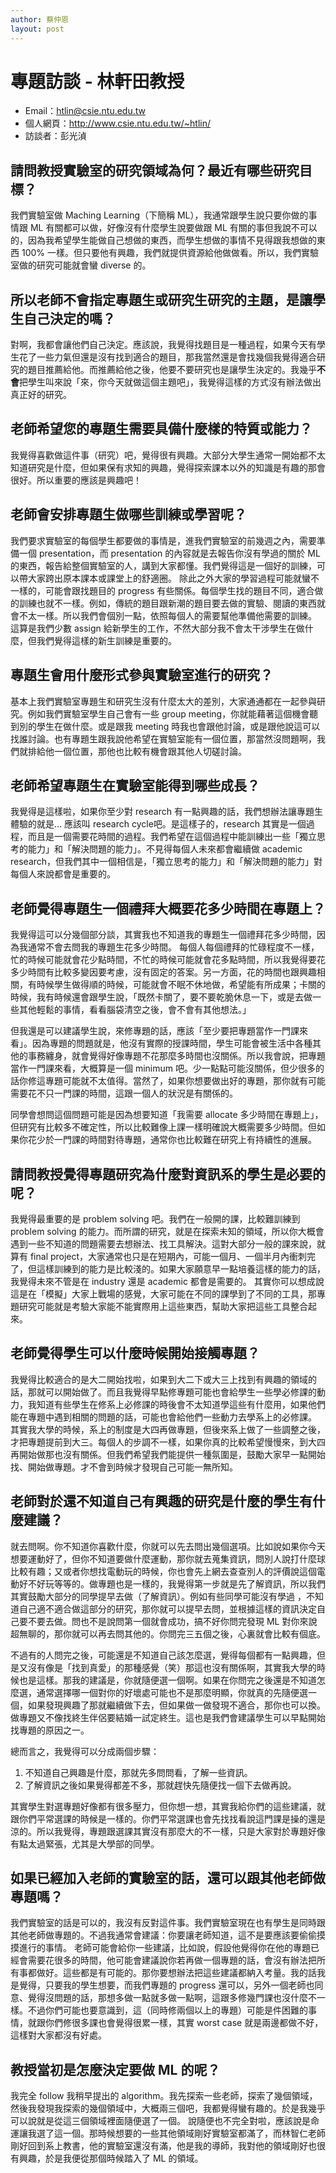 ```yaml
---
author: 蔡仲恩
layout: post
---
```


# 專題訪談 - 林軒田教授

- Email：htlin@csie.ntu.edu.tw
- 個人網頁：http://www.csie.ntu.edu.tw/~htlin/
- 訪談者：彭光湞

## 請問教授實驗室的研究領域為何？最近有哪些研究目標？
我們實驗室做 Maching Learning（下簡稱 ML），我通常跟學生說只要你做的事情跟 ML 有關都可以做，好像沒有什麼學生說要做跟 ML 有關的事但我說不可以的，因為我希望學生能做自己想做的東西，而學生想做的事情不見得跟我想做的東西 100% 一樣。但只要他有興趣，我們就提供資源給他做做看。所以，我們實驗室做的研究可能就會蠻 diverse 的。

## 所以老師不會指定專題生或研究生研究的主題，是讓學生自己決定的嗎？

對啊，我都會讓他們自己決定。應該說，我覺得找題目是一種過程，如果今天有學生花了一些力氣但還是沒有找到適合的題目，那我當然還是會找幾個我覺得適合研究的題目推薦給他。而推薦給他之後，他要不要研究也是讓學生決定的。我幾乎**不會**把學生叫來說「來，你今天就做這個主題吧」，我覺得這樣的方式沒有辦法做出真正好的研究。

## 老師希望您的專題生需要具備什麼樣的特質或能力？

我覺得喜歡做這件事（研究）吧，覺得很有興趣。大部分大學生通常一開始都不太知道研究是什麼，但如果保有求知的興趣，覺得探索課本以外的知識是有趣的那會很好。所以重要的應該是興趣吧！

## 老師會安排專題生做哪些訓練或學習呢？
我們要求實驗室的每個學生都要做的事情是，進我們實驗室的前幾週之內，需要準備一個 presentation，而 presentation 的內容就是去報告你沒有學過的關於 ML 的東西，報告給整個實驗室的人，講到大家都懂。我們覺得這是一個好的訓練，可以帶大家跨出原本課本或課堂上的舒適圈。
除此之外大家的學習過程可能就蠻不一樣的，可能會跟找題目的 progress 有些關係。每個學生找的題目不同，適合做的訓練也就不一樣。例如，傳統的題目跟新潮的題目要去做的實驗、閱讀的東西就會不太一樣。所以我們會個別一點，依照每個人的需要幫他準備他需要的訓練。
這算是我們少數 assign 給新學生的工作，不然大部分我不會太干涉學生在做什麼，但我們覺得這樣的新生訓練是重要的。

## 專題生會用什麼形式參與實驗室進行的研究？
基本上我們實驗室專題生和研究生沒有什麼太大的差別，大家通通都在一起參與研究。例如我們實驗室學生自己會有一些 group meeting，你就能藉著這個機會聽到別的學生在做什麼。或是跟我 meeting 時我也會跟他討論，或是跟他說這可以找誰討論。也有專題生跟我說他希望在實驗室能有一個位置，那當然沒問題啊，我們就排給他一個位置，那他也比較有機會跟其他人切磋討論。

## 老師希望專題生在實驗室能得到哪些成長？
我覺得是這樣啦，如果你至少對 research 有一點興趣的話，我們想辦法讓專題生體驗的就是... 應該叫 research cycle吧。是這樣子的，research 其實是一個過程，而且是一個需要花時間的過程。我們希望在這個過程中能訓練出一些「獨立思考的能力」和「解決問題的能力」。不見得每個人未來都會繼續做 academic research，但我們其中一個相信是，「獨立思考的能力」和「解決問題的能力」對每個人來說都會是重要的。

## 老師覺得專題生一個禮拜大概要花多少時間在專題上？
我覺得這可以分幾個部分談，其實我也不知道我的專題生一個禮拜花多少時間，因為我通常不會去問我的專題生花多少時間。
每個人每個禮拜的忙碌程度不一樣，忙的時候可能就會花少點時間，不忙的時候可能就會花多點時間，所以我覺得要花多少時間有比較多變因要考慮，沒有固定的答案。另一方面，花的時間也跟興趣相關，有時候學生做得順的時候，可能就會不眠不休地做，希望能有所成果；卡關的時候，我有時候還會跟學生說，「既然卡關了，要不要乾脆休息一下，或是去做一些其他輕鬆的事情，看看腦袋清空之後，會不會有其他想法。」

但我還是可以建議學生說，來修專題的話，應該「至少要把專題當作一門課來看」。因為專題的問題就是，他沒有實際的授課時間，學生可能會被生活中各種其他的事務纏身，就會覺得好像專題不花那麼多時間也沒關係。所以我會說，把專題當作一門課來看，大概算是一個 minimum 吧。少一點點可能沒關係，但少很多的話你修這專題可能就不太值得。當然了，如果你想要做出好的專題，那你就有可能需要花不只一門課的時間，這跟一個人的狀況是有關係的。

同學會想問這個問題可能是因為想要知道「我需要 allocate 多少時間在專題上」，但研究有比較多不確定性，所以比較難像上課一樣明確說大概需要多少時間。但如果你花少於一門課的時間對待專題，通常你也比較難在研究上有持續性的進展。

## 請問教授覺得專題研究為什麼對資訊系的學生是必要的呢？
我覺得最重要的是 problem solving 吧。我們在一般開的課，比較難訓練到 problem solving 的能力。而所謂的研究，就是在探索未知的領域，所以你大概會遇到一些不知道的問題需要去想辦法、找工具解決。這對大部分一般的課來說，就算有 final project，大家通常也只是在短期內，可能一個月、一個半月內衝刺完了，但這樣訓練到的能力是比較淺的。如果大家願意早一點培養這樣的能力的話，我覺得未來不管是在 industry 還是 academic 都會是需要的。
其實你可以想成說這是在「模擬」大家上戰場的感覺，大家可能在不同的課學到了不同的工具，那專題研究可能就是考驗大家能不能實際用上這些東西，幫助大家把這些工具整合起來。

## 老師覺得學生可以什麼時候開始接觸專題？
我覺得比較適合的是大二開始找啦，如果到大二下或大三上找到有興趣的領域的話，那就可以開始做了。而且我覺得早點修專題可能也會給學生一些學必修課的動力，我知道有些學生在修系上必修課的時後會不太知道學這些有什麼用，如果他們能在專題中遇到相關的問題的話，可能也會給他們一些動力去學系上的必修課。
其實我大學的時候，系上的制度是大四再做專題，但後來系上做了一些調整之後，才把專題提前到大三。每個人的步調不一樣，如果你真的比較希望慢慢來，到大四再開始做那也沒有關係。但我們希望我們能提供一種氛圍是，鼓勵大家早一點開始找、開始做專題。才不會到時候才發現自己可能一無所知。

## 老師對於還不知道自己有興趣的研究是什麼的學生有什麼建議？
就去問啊。你不知道你喜歡什麼，你就可以先去問出幾個選項。比如說如果你今天想要運動好了，但你不知道要做什麼運動，那你就去蒐集資訊，問別人說打什麼球比較有趣；又或者你想找電動玩的時候，你也會先上網去查查別人的評價說這個電動好不好玩等等的。做專題也是一樣的，我覺得第一步就是先了解資訊，所以我們其實鼓勵大部分的同學提早去做（了解資訊）。例如有些同學可能沒有學過 ，不知道自己適不適合做這部分的研究，那你就可以提早去問，並根據這樣的資訊決定自己要不要去做。問也不是說問第一個就會成功，搞不好你問完發現 ML 對你來說超無聊的，那你就可以再去問其他的。你問完三五個之後，心裏就會比較有個底。

不過有的人問完之後，可能還是不知道自己該怎麼選，覺得每個都有一點興趣，但是又沒有像是「找到真愛」的那種感覺（笑）那這也沒有關係啊，其實我大學的時候也是這樣。那我的建議是，你就隨便選一個啊。如果在你問完之後還是不知道怎麼選，通常選擇哪一個對你的好壞處可能也不是那麼明顯，你就真的先隨便選一個，如果發現興趣了那就繼續做下去，但如果做一做發現不適合，那你也可以換。做專題又不像找終生伴侶要結婚一試定終生。這也是我們會建議學生可以早點開始找專題的原因之一。

總而言之，我覺得可以分成兩個步驟：
1. 不知道自己興趣是什麼，那就先多問問看，了解一些資訊。
2. 了解資訊之後如果覺得都差不多，那就趕快先隨便找一個下去做再說。

其實學生對選專題好像都有很多壓力，但你想一想，其實我給你們的這些建議，就跟你們平常選課的時候是一樣的。你們平常選課也會先找找看說這門課是操的還是涼的。所以我覺得，專題跟選課其實沒有那麼大的不一樣，只是大家對於專題好像有點太過緊張，尤其是大學部的同學。

## 如果已經加入老師的實驗室的話，還可以跟其他老師做專題嗎？
我們實驗室的話是可以的，我沒有反對這件事。我們實驗室現在也有學生是同時跟其他老師做專題的。不過我通常會建議：你要讓老師知道，這不是要應該要偷偷摸摸進行的事情。
老師可能會給你一些建議，比如說，假設他覺得你在他的專題已經會需要花很多的時間，他可能會建議說你若再做一個專題的話，會沒有辦法把所有事都做好。這些都是有可能的。那你要想辦法把這些建議都納入考量。我的話我是覺得，只要我的學生想要，而我們專題的 progress 還可以，另外一個老師也同意、覺得沒問題的話，那想多做一點就多做一點啊，這跟多修幾門課也沒什麼不一樣。不過你們可能也要意識到，這（同時修兩個以上的專題）可能是件困難的事情，就跟你們修很多課也會覺得很累一樣，其實 worst case 就是兩邊都做不好，這樣對大家都沒有好處。

## 教授當初是怎麼決定要做 ML 的呢？
我完全 follow 我稍早提出的 algorithm。我先探索一些老師，探索了幾個領域，然後我發現我探索的幾個領域中，大概兩三個吧，我都覺得蠻有趣的。於是我幾乎可以說就是從這三個領域裡面隨便選了一個。
說隨便也不完全對啦，應該說是命運讓我選了這一個。那時候想要的一些其他領域剛好實驗室都滿了，而林智仁老師剛好回到系上教書，他的實驗室還沒有滿，他是我的導師，我對他的領域剛好也很有興趣，於是我便從那個時候踏入了 ML 的領域。
